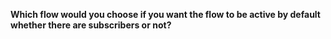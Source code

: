 **Which flow would you choose if you want the flow to be active by default whether there are subscribers or not?**